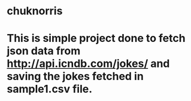 # chuknorris

 # This is simple project done to fetch json data from http://api.icndb.com/jokes/ and saving the jokes fetched in sample1.csv file.
